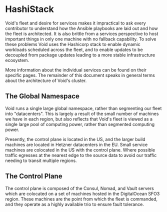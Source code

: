 # HashiStack

Void's fleet and desire for services makes it impractical to ask every
contributor to understand how the Ansible playbooks are laid out and
how the fleet is architected.  It is also brittle from a services
perspective to host important things in only one machine with no
fallback capability.  To solve these problems Void uses the Hashicorp
stack to enable dynamic workloads scheduled across the fleet, and to
enable updates to be decoupled from package updates leading to a more
stable infrastructure ecosystem.

More information about the individual services can be found on their
specific pages.  The remainder of this document speaks in general
terms about the architecture of Void's cluster.

## The Global Namespace

Void runs a single large global namespace, rather than segmenting our
fleet into "datacenters".  This is largely a result of the small
number of machines we have in each region, but also reflects that
Void's fleet is viewed as a single large pool of computing power,
rather than segmented computing power.

Presently, the control plane is located in the US, and the larger
build machines are located in Hetzner datacenters in the EU.  Small
service machines are colocated in the US with the control plane.
Where possible traffic egresses at the nearest edge to the source data
to avoid our traffic needing to transit multiple regions.

## The Control Plane

The control plane is composed of the Consul, Nomad, and Vault servers
which are colocated on a set of machines hosted in the DigitalOcean
SFO3 region.  These machines are the point from which the fleet is
commanded, and they operate as a highly available trio to ensure fault
tolerance.

